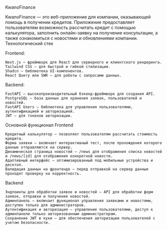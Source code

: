 KwanoFinance

KwanoFinance — это веб-приложение для компании, оказывающей помощь в получении кредитов. Приложение предоставляет пользователям возможность рассчитать кредит с помощью калькулятора, заполнить онлайн-заявку на получение консультации, а также ознакомиться с новостями и обновлениями компании.
Технологический стек

Frontend:

    Next.js — фреймворк для React для серверного и клиентского рендеринга.
    Tailwind CSS — для быстрой и гибкой стилизации.
    Shadcn — библиотека UI-компонентов.
    React Query или SWR — для работы с запросами данных.

Backend:

    FastAPI — высокопроизводительный бэкенд-фреймворк для создания API.
    PostgreSQL — база данных для хранения заявок, пользователей и новостей.
    FastAPI Users — библиотека для управления пользователями, аутентификацией и авторизацией.
    JWT — для токенов авторизации.

Основной функционал
Frontend

    Кредитный калькулятор — позволяет пользователям рассчитать стоимость кредита.
    Форма заявки — включает интерактивный тест, после прохождения которого данные отправляются на сервер.
    Динамическая страница новостей — /news для отображения списка новостей и /news/[id] для отображения конкретной новости.
    Адаптивный интерфейс — оптимизированный под мобильные устройства и десктоп.
    Валидация данных на фронтенде — перед отправкой на сервер данные проходят проверку на корректность.

Backend

    Эндпоинты для обработки заявок и новостей — API для обработки форм заявок, отправки и получения новостей.
    Админпанель — включает функционал управления заявками и новостями, доступен только для администраторов.
    Аутентификация и авторизация — управление пользователями, доступ к админпанели только авторизованным администраторам.
    Сохранение JWT в куки — для обеспечения авторизации пользователей с учетом безопасности.